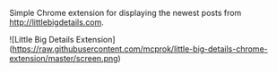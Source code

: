 Simple Chrome extension for displaying the newest posts from http://littlebigdetails.com. 

![Little Big Details Extension] (https://raw.githubusercontent.com/mcprok/little-big-details-chrome-extension/master/screen.png)
